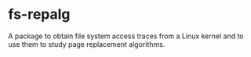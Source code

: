# fs-repalg
A package to obtain file system access traces from a Linux kernel and to use them to study page replacement algorithms.
